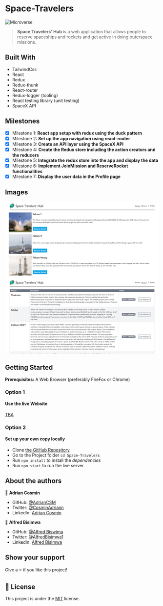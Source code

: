 # Space-Travelers

![Microverse](https://img.shields.io/badge/Microverse-blueviolet)

> **Space Travelers' Hub** is a web application that allows people to reserve spaceships and rockets and get active in doing outerspace missions.

## Built With

- TailwindCss
- React
- Redux
- Redux-thunk
- React-router
- Redux-logger (tooling)
- React testing library (unit testing)
- SpaceX API

## Milestones

- [x] Milestone 1: **React app setup with redux using the duck pattern**
- [x] Milestone 2: **Set up the app navigation using react-router**
- [x] Milestone 3: **Create an API layer using the SpaceX API**
- [x] Milestone 4: **Create the Redux store including the action creators and the reducers**
- [x] Milestone 5: **Integrate the redux store into the app and display the data**
- [x] Milestone 6: **Implement JoinMission and ReserveRocket functionalities**
- [x] Milestone 7: **Display the user data in the Profile page**

## Images

![Rockets](images/image1.png)
![Missions](images/image2.png)

## Getting Started

**Prerequisites:** A Web Browser (preferably FireFox or Chrome)

### **Option 1**

#### Use the live Website

[TBA](https://)

### **Option 2**

#### Set up your own copy locally

- Clone [the GitHub Repository](https://github.com/adriancsm/Space-Travelers)
- Go to the Project folder `cd Space-Travelers`
- Run `npm install` to install the _dependencies_
- Run `npm start` to run the live server.

## About the authors

👤 **Adrian Cosmin**

- GitHub: [@AdrianCSM](https://github.com/AdrianCSM)
- Twitter: [@CosminAdriann](https://twitter.com/CosminAdriann)
- LinkedIn: [Adrian Cosmin](https://www.linkedin.com/in/gheorghita-cosmin-adrian-b7781122a/)

👤 **Alfred Bisimwa**

- GitHub: [@Alfred Biswima](https://github.com/Alfredbis29)
- Twitter: [@AlfredBisimwa1](https://twitter.com/alfredbisimwa1)
- LinkedIn: [Alfred Bisimwa](https://www.linkedin.com/in/alfred-bisimwa-0501a81a8/)

## Show your support

Give a ⭐️ if you like this project!

## 📝 License

This project is under the [MIT](./LICENSE) license.